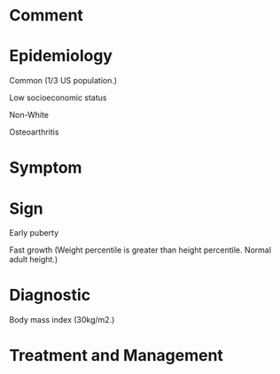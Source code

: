 # Comment

# Epidemiology

Common
(1/3 US population.)

Low socioeconomic status

Non-White

Osteoarthritis

# Symptom

# Sign

Early puberty

Fast growth
(Weight percentile is greater than height percentile. Normal adult height.)

# Diagnostic

Body mass index
(30kg/m2.)

# Treatment and Management
